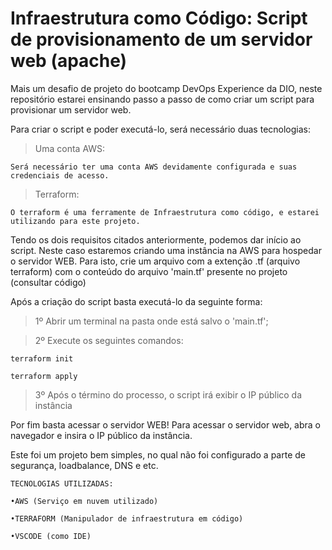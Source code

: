 # Infraestrutura como Código: Script de provisionamento de um servidor web (apache)

Mais um desafio de projeto do bootcamp DevOps Experience da DIO, neste repositório estarei ensinando passo a passo de como criar um script para provisionar um servidor web.

Para criar o script e poder executá-lo, será necessário duas tecnologias:

>Uma conta AWS:

    Será necessário ter uma conta AWS devidamente configurada e suas credenciais de acesso.

>Terraform:

    O terraform é uma ferramente de Infraestrutura como código, e estarei utilizando para este projeto.


Tendo os dois requisitos citados anteriormente, podemos dar início ao script. Neste caso estaremos criando uma instância na AWS para hospedar o servidor WEB. Para isto, crie um arquivo com a extenção .tf (arquivo terraform) com o conteúdo do arquivo 'main.tf' presente no projeto (consultar código)

Após a criação do script basta executá-lo da seguinte forma:

>1º Abrir um terminal na pasta onde está salvo o 'main.tf';

>2º Execute os seguintes comandos:

    terraform init

    terraform apply

>3º Após o término do processo, o script irá exibir o IP público da instância

Por fim basta acessar o servidor WEB!
Para acessar o servidor web, abra o navegador e insira o IP público da instância.

Este foi um projeto bem simples, no qual não foi configurado a parte de segurança, loadbalance, DNS e etc.

    TECNOLOGIAS UTILIZADAS:

    •AWS (Serviço em nuvem utilizado)

    •TERRAFORM (Manipulador de infraestrutura em código)

    •VSCODE (como IDE)